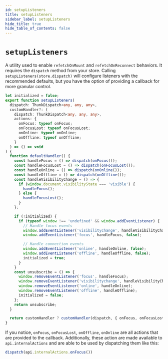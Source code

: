```yaml
---
id: setupListeners
title: setupListeners
sidebar_label: setupListeners
hide_title: true
hide_table_of_contents: false
---
```


# `setupListeners`

A utility used to enable `refetchOnMount` and `refetchOnReconnect` behaviors. It requires the `dispatch` method from your store. Calling `setupListeners(store.dispatch)` will configure listeners with the recommended defaults, but you have the option of providing a callback for more granular control.

```ts title="setupListeners default configuration"
let initialized = false;
export function setupListeners(
  dispatch: ThunkDispatch<any, any, any>,
  customHandler?: (
    dispatch: ThunkDispatch<any, any, any>,
    actions: {
      onFocus: typeof onFocus;
      onFocusLost: typeof onFocusLost;
      onOnline: typeof onOnline;
      onOffline: typeof onOffline;
    }
  ) => () => void
) {
  function defaultHandler() {
    const handleFocus = () => dispatch(onFocus());
    const handleFocusLost = () => dispatch(onFocusLost());
    const handleOnline = () => dispatch(onOnline());
    const handleOffline = () => dispatch(onOffline());
    const handleVisibilityChange = () => {
      if (window.document.visibilityState === 'visible') {
        handleFocus();
      } else {
        handleFocusLost();
      }
    };

    if (!initialized) {
      if (typeof window !== 'undefined' && window.addEventListener) {
        // Handle focus events
        window.addEventListener('visibilitychange', handleVisibilityChange, false);
        window.addEventListener('focus', handleFocus, false);

        // Handle connection events
        window.addEventListener('online', handleOnline, false);
        window.addEventListener('offline', handleOffline, false);
        initialized = true;
      }
    }
    const unsubscribe = () => {
      window.removeEventListener('focus', handleFocus);
      window.removeEventListener('visibilitychange', handleVisibilityChange);
      window.removeEventListener('online', handleOnline);
      window.removeEventListener('offline', handleOffline);
      initialized = false;
    };
    return unsubscribe;
  }

  return customHandler ? customHandler(dispatch, { onFocus, onFocusLost, onOffline, onOnline }) : defaultHandler();
}
```

If you notice, `onFocus`, `onFocusLost`, `onOffline`, `onOnline` are all actions that are provided to the callback. Additionally, these action are made available to `api.internalActions` and are able to be used by dispatching them like this:

```ts title="Manual onFocus event"
dispatch(api.internalActions.onFocus())
```

